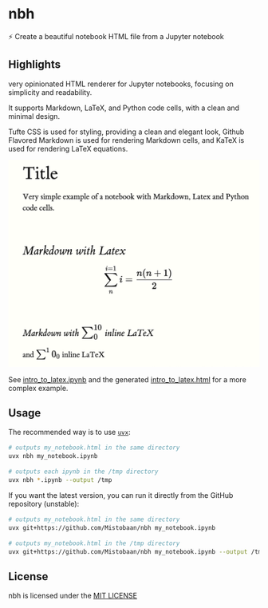 # nbh

⚡️ Create a beautiful notebook HTML file from a Jupyter notebook

## Highlights

very opinionated HTML renderer for Jupyter notebooks, focusing on simplicity and readability.

It supports Markdown, LaTeX, and Python code cells, with a clean and minimal design.

Tufte CSS is used for styling, providing a clean and elegant look, Github Flavored Markdown is used for rendering Markdown cells, and KaTeX is used for rendering LaTeX equations.

![Sample Output](https://raw.githubusercontent.com/Mistobaan/nbh/c6f2446601aa00b54cddc778607d8bea02937e1d/assets/sample.png)

See [intro_to_latex.ipynb](https://github.com/Mistobaan/nbh/blob/main/assets/intro_to_latex.ipynb) and the generated [intro_to_latex.html](https://rawcdn.githack.com/Mistobaan/nbh/refs/heads/main/assets/intro_to_latex.html) for a more complex example.

## Usage

The recommended way is to use [`uvx`](https://docs.astral.sh/uv/):

```bash
# outputs my_notebook.html in the same directory
uvx nbh my_notebook.ipynb
```

```bash
# outputs each ipynb in the /tmp directory
uvx nbh *.ipynb --output /tmp
```

If you want the latest version, you can run it directly from the GitHub repository (unstable):

```bash
# outputs my_notebook.html in the same directory
uvx git+https://github.com/Mistobaan/nbh my_notebook.ipynb
```

```bash
# outputs my_notebook.html in the /tmp directory
uvx git+https://github.com/Mistobaan/nbh my_notebook.ipynb --output /tmp
```

## License

nbh is licensed under the [MIT LICENSE](https://opensource.org/licenses/MIT)
